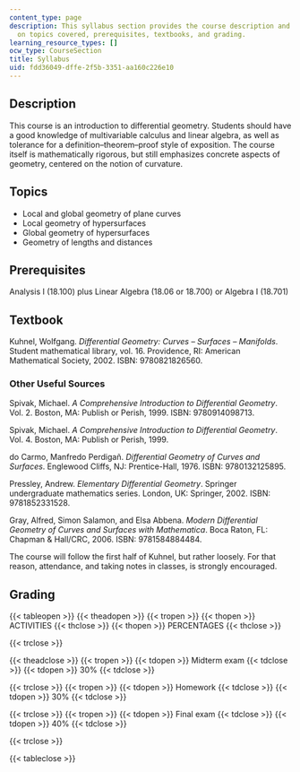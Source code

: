 ```yaml
---
content_type: page
description: This syllabus section provides the course description and information
  on topics covered, prerequisites, textbooks, and grading.
learning_resource_types: []
ocw_type: CourseSection
title: Syllabus
uid: fdd36049-dffe-2f5b-3351-aa160c226e10
---
```


Description
-----------

This course is an introduction to differential geometry. Students should have a good knowledge of multivariable calculus and linear algebra, as well as tolerance for a definition–theorem–proof style of exposition. The course itself is mathematically rigorous, but still emphasizes concrete aspects of geometry, centered on the notion of curvature.

Topics
------

*   Local and global geometry of plane curves
*   Local geometry of hypersurfaces
*   Global geometry of hypersurfaces
*   Geometry of lengths and distances

Prerequisites
-------------

Analysis I (18.100) plus Linear Algebra (18.06 or 18.700) or Algebra I (18.701)

Textbook
--------

Kuhnel, Wolfgang. _Differential Geometry: Curves – Surfaces – Manifolds_. Student mathematical library, vol. 16. Providence, RI: American Mathematical Society, 2002. ISBN: 9780821826560.

### Other Useful Sources

Spivak, Michael. _A Comprehensive Introduction to Differential Geometry_. Vol. 2. Boston, MA: Publish or Perish, 1999. ISBN: 9780914098713.

Spivak, Michael. _A Comprehensive Introduction to Differential Geometry_. Vol. 4. Boston, MA: Publish or Perish, 1999.

do Carmo, Manfredo Perdigañ. _Differential Geometry of Curves and Surfaces_. Englewood Cliffs, NJ: Prentice-Hall, 1976. ISBN: 9780132125895.

Pressley, Andrew. _Elementary Differential Geometry_. Springer undergraduate mathematics series. London, UK: Springer, 2002. ISBN: 9781852331528.

Gray, Alfred, Simon Salamon, and Elsa Abbena. _Modern Differential Geometry of Curves and Surfaces with Mathematica_. Boca Raton, FL: Chapman & Hall/CRC, 2006. ISBN: 9781584884484.

The course will follow the first half of Kuhnel, but rather loosely. For that reason, attendance, and taking notes in classes, is strongly encouraged.

Grading
-------

{{< tableopen >}}
{{< theadopen >}}
{{< tropen >}}
{{< thopen >}}
ACTIVITIES
{{< thclose >}}
{{< thopen >}}
PERCENTAGES
{{< thclose >}}

{{< trclose >}}

{{< theadclose >}}
{{< tropen >}}
{{< tdopen >}}
Midterm exam
{{< tdclose >}}
{{< tdopen >}}
30%
{{< tdclose >}}

{{< trclose >}}
{{< tropen >}}
{{< tdopen >}}
Homework
{{< tdclose >}}
{{< tdopen >}}
30%
{{< tdclose >}}

{{< trclose >}}
{{< tropen >}}
{{< tdopen >}}
Final exam
{{< tdclose >}}
{{< tdopen >}}
40%
{{< tdclose >}}

{{< trclose >}}

{{< tableclose >}}